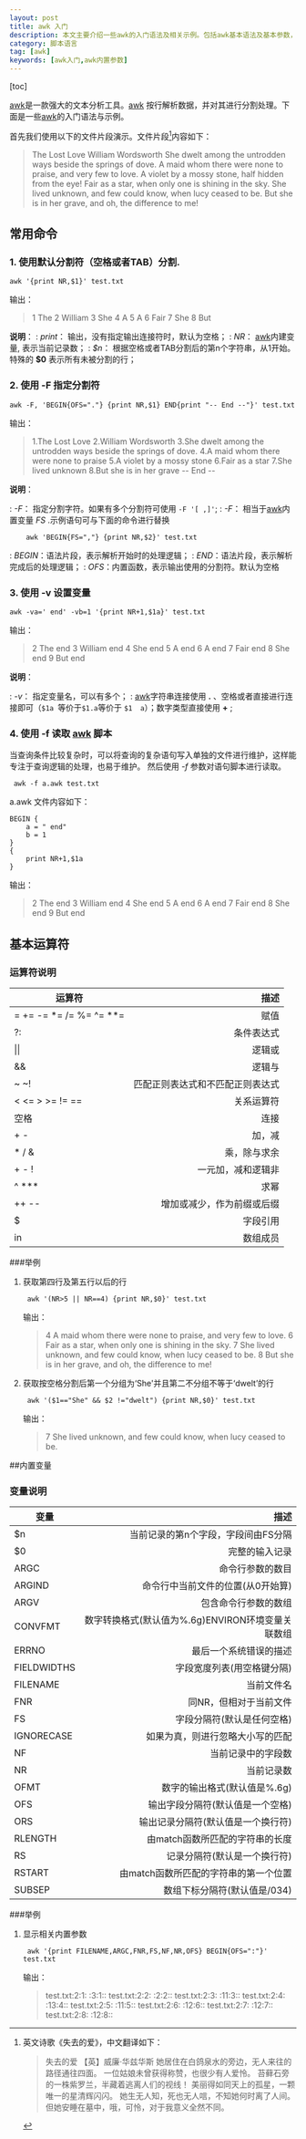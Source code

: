 ```yaml
---
layout: post
title: awk 入门
description: 本文主要介绍一些awk的入门语法及相关示例。包括awk基本语法及基本参数，内建参数的使用，awk脚本等相关基础入门内容
category: 脚本语言
tag: [awk]
keywords: [awk入门,awk内置参数]
---
```

[toc]

[awk]是一款强大的文本分析工具。[awk] 按行解析数据，并对其进行分割处理。下面是一些[awk]的入门语法与示例。

首先我们使用以下的文件片段演示。文件片段[^1]内容如下：

>The Lost Love
William Wordsworth
She dwelt among the untrodden ways beside the springs of dove.
A maid whom there were none to praise, and very few to love.
A violet by a mossy stone, half hidden from the eye!
Fair as a star, when only one is shining in the sky.
She lived unknown, and few could know, when lucy ceased to be.
But she is in her grave, and oh, the difference to me!

## 常用命令

### 1. 使用默认分割符（空格或者TAB）分割.

	awk '{print NR,$1}' test.txt

输出：

>1 The
2 William
3 She
4 A
5 A
6 Fair
7 She
8 But

**说明**：
: *print*：  输出，没有指定输出连接符时，默认为空格；
: *NR*： [awk]内建变量, 表示当前记录数；
: *\$n*： 根据空格或者TAB分割后的第n个字符串，从1开始。特殊的  **\$0** 表示所有未被分割的行；

### 2. 使用 **-F** 指定分割符

	awk -F, 'BEGIN{OFS="."} {print NR,$1} END{print "-- End --"}' test.txt

输出：

>1.The Lost Love
2.William Wordsworth
3.She dwelt among the untrodden ways beside the springs of dove.
4.A maid whom there were none to praise
5.A violet by a mossy stone
6.Fair as a star
7.She lived unknown
8.But she is in her grave
-- End --

**说明**：

: *-F*： 指定分割字符。如果有多个分割符可使用 `-F '[ ,]'`;
: *-F*： 相当于[awk]内置变量 *FS* .示例语句可与下面的命令进行替换

		awk 'BEGIN{FS=","} {print NR,$2}' test.txt

: *BEGIN*：语法片段，表示解析开始时的处理逻辑；
: *END*：语法片段，表示解析完成后的处理逻辑；
: *OFS*：内置函数，表示输出使用的分割符。默认为空格

### 3.  使用 **-v** 设置变量

	awk -va=' end' -vb=1 '{print NR+1,$1a}' test.txt

输出：

>2 The end
3 William end
4 She end
5 A end
6 A end
7 Fair end
8 She end
9 But end

**说明**：

: *-v*： 指定变量名，可以有多个；
: [awk]字符串连接使用 **.** 、空格或者直接进行连接即可（`$1a `等价于`$1.a`等价于 `$1  a`）；数字类型直接使用 **+** ;

### 4. 使用 **-f** 读取 [awk] 脚本

当查询条件比较复杂时，可以将查询的复杂语句写入单独的文件进行维护，这样能专注于查询逻辑的处理，也易于维护。 然后使用  *-f* 参数对语句脚本进行读取。

	 awk -f a.awk test.txt

a.awk 文件内容如下：

```shell
BEGIN {
	a = " end"
	b = 1
}
{
	print NR+1,$1a
}
```
输出：

>2 The end
3 William end
4 She end
5 A end
6 A end
7 Fair end
8 She end
9 But end

## 基本运算符

### 运算符说明

|运算符|描述|
|------|----:|
|= += -= *= /= %= ^= **=|赋值|
|?:|条件表达式|
|\|\||逻辑或|
|&&|逻辑与|
|~ ~!|匹配正则表达式和不匹配正则表达式|
|< <= > >= != ==|关系运算符|
|空格|连接|
|\+ -|加，减|
|\* / &|乘，除与求余|
|\+ - !|一元加，减和逻辑非|
|^ \**\*|求幂|
|++ --|增加或减少，作为前缀或后缀|
|$|字段引用|
|in|数组成员

###举例

1. 获取第四行及第五行以后的行

		awk '(NR>5 || NR==4) {print NR,$0}' test.txt

	输出：

	>4 A maid whom there were none to praise, and very few to love.
6 Fair as a star, when only one is shining in the sky.
7 She lived unknown, and few could know, when lucy ceased to be.
8 But she is in her grave, and oh, the difference to me!

2. 获取按空格分割后第一个分组为‘She'并且第二不分组不等于‘dwelt’的行

		awk '($1=="She" && $2 !="dwelt") {print NR,$0}' test.txt

	输出：

	>7 She lived unknown, and few could know, when lucy ceased to be.

##内置变量

### 变量说明

|变量|描述|
|-------|------:|
|\$n|当前记录的第n个字段，字段间由FS分隔|
|\$0|完整的输入记录|
|ARGC|命令行参数的数目|
|ARGIND|命令行中当前文件的位置(从0开始算)|
|ARGV|包含命令行参数的数组|
|CONVFMT|数字转换格式(默认值为%.6g)ENVIRON环境变量关联数组|
|ERRNO|最后一个系统错误的描述|
|FIELDWIDTHS|字段宽度列表(用空格键分隔)|
|FILENAME|当前文件名|
|FNR|同NR，但相对于当前文件|
|FS|字段分隔符(默认是任何空格)|
|IGNORECASE|如果为真，则进行忽略大小写的匹配|
|NF|当前记录中的字段数|
|NR|当前记录数|
|OFMT|数字的输出格式(默认值是%.6g)|
|OFS|输出字段分隔符(默认值是一个空格)|
|ORS|输出记录分隔符(默认值是一个换行符)|
|RLENGTH|由match函数所匹配的字符串的长度|
|RS|记录分隔符(默认是一个换行符)|
|RSTART|由match函数所匹配的字符串的第一个位置|
|SUBSEP|数组下标分隔符(默认值是/034)|

###举例

1. 显示相关内置参数

		awk '{print FILENAME,ARGC,FNR,FS,NF,NR,OFS} BEGIN{OFS=":"}' test.txt

	输出：

	>test.txt:2:1: :3:1::
test.txt:2:2: :2:2::
test.txt:2:3: :11:3::
test.txt:2:4: :13:4::
test.txt:2:5: :11:5::
test.txt:2:6: :12:6::
test.txt:2:7: :12:7::
test.txt:2:8: :12:8::



[awk]:https://zh.wikipedia.org/wiki/Awk
[^1]: 英文诗歌《失去的爱》，中文翻译如下：

	>失去的爱
    【英】威廉·华兹华斯
    她居住在白鸽泉水的旁边，无人来往的路径通往四面。
    一位姑娘未曾获得称赞，也很少有人爱怜。
    苔藓石旁的一株紫罗兰，半藏着逃离人们的视线！
    美丽得如同天上的孤星，一颗唯一的星清辉闪闪。
    她生无人知，死也无人唁，不知她何时离了人间。
    但她安睡在墓中，哦，可怜，对于我意义全然不同。